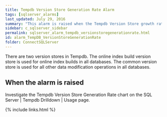 ```yaml
---
title: ﻿Tempdb Version Store Generation Rate Alarm
tags: [sqlserver_alarms]
last_updated: July 29, 2016
summary: "This alarm is raised when the Tempdb Version Store growth rate is high compared to the cleanup rate."
sidebar: c_sqlserver_sidebar
permalink: sqlserver_alarm_tempdb_versionstoregenerationrate.html
id: alarm_TempDB_VersionStoreGenerationRate
folder: ConnectSQLServer
---
```






There are two version stores in Tempdb. The online index build version store is used for online index builds in all databases. The common version store is used for all other data modification operations in all databases.

## When the alarm is raised

Investigate the Tempdb Version Store Generation Rate chart on the SQL Server \| Tempdb Drilldown \| Usage page.

{% include links.html %}

